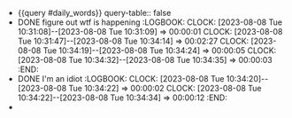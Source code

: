 - {{query #daily_words}}
  query-table:: false
- DONE figure out wtf is happening
  :LOGBOOK:
  CLOCK: [2023-08-08 Tue 10:31:08]--[2023-08-08 Tue 10:31:09] =>  00:00:01
  CLOCK: [2023-08-08 Tue 10:31:47]--[2023-08-08 Tue 10:34:14] =>  00:02:27
  CLOCK: [2023-08-08 Tue 10:34:19]--[2023-08-08 Tue 10:34:24] =>  00:00:05
  CLOCK: [2023-08-08 Tue 10:34:32]--[2023-08-08 Tue 10:34:35] =>  00:00:03
  :END:
- DONE I'm an idiot
  :LOGBOOK:
  CLOCK: [2023-08-08 Tue 10:34:20]--[2023-08-08 Tue 10:34:22] =>  00:00:02
  CLOCK: [2023-08-08 Tue 10:34:22]--[2023-08-08 Tue 10:34:34] =>  00:00:12
  :END:
-